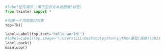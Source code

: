 
<BlogInfo id="416" title="1.label控件的使用" author="白日梦想猿" pv=0 read_times=0 pre_cost_time="0分11秒" category="GUI编程" tag_list="['GUI编程']" create_time="2020.06.21 15:17:34" update_time="2020.06.21 15:45:05" />

```python
#label控件演示 :用于包含文本或图像(标签)
from tkinter import *

#创建一个顶层窗口对象
top=Tk()

label=Label(top,text='hello world!')
#label=Label(top,image='\\Users\LLL\Desktop\python\python基础(演练)\GUI编程\taylor_swift.jpg')
label.pack()
mainloop()


```
